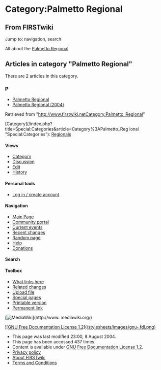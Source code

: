 # Category:Palmetto Regional

## From FIRSTwiki

Jump to: navigation, search

All about the [Palmetto Regional](Palmetto_Regional "Palmetto
Regional").

## Articles in category "Palmetto Regional"

There are 2 articles in this category.

### P

- [Palmetto Regional](Palmetto_Regional "Palmetto Regional")
- [Palmetto Regional (2004)](Palmetto_Regional_%282004%29 "Palmetto Regional \(2004\)")

Retrieved from "<http://www.firstwiki.netCategory:Palmetto_Regional>"

[Category](/index.php?title=Special:Categories&article=Category%3APalmetto_Reg
ional "Special:Categories"): [Regionals](Category:Regionals "Category:Regionals")

#### Views

- [Category](Category:Palmetto_Regional)
- [Discussion](/index.php?title=Category_talk:Palmetto_Regional&action=edit)
- [Edit](/index.php?title=Category:Palmetto_Regional&action=edit)
- [History](/index.php?title=Category:Palmetto_Regional&action=history)

#### Personal tools

- [Log in / create account](/index.php?title=Special:Userlogin&returnto=Category:Palmetto_Regional)

[](Main_Page "Main Page")

#### Navigation

- [Main Page](Main_Page)
- [Community portal](FIRSTwiki:Community_portal)
- [Current events](Current_events)
- [Recent changes](Special:Recentchanges)
- [Random page](Special:Random)
- [Help](Help:Contents)
- [Donations](FIRSTwiki:Site_support)

#### Search

#### Toolbox

- [What links here](Special:Whatlinkshere/Category:Palmetto_Regional)
- [Related changes](Special:Recentchangeslinked/Category:Palmetto_Regional)
- [Upload file](Special:Upload)
- [Special pages](Special:Specialpages)
- [Printable version](/index.php?title=Category:Palmetto_Regional&printable=yes)
- [Permanent link](/index.php?title=Category:Palmetto_Regional&oldid=37940)

[![MediaWiki](/skins/common/images/poweredby_mediawiki_88x31.png)](http://www.
mediawiki.org/)

[![GNU Free Documentation License 1.2](/stylesheets/images/gnu-
fdl.png)](http://www.gnu.org/copyleft/fdl.html)

- This page was last modified 23:00, 8 August 2004.
- This page has been accessed 437 times.
- Content is available under [GNU Free Documentation License 1.2](http://www.gnu.org/copyleft/fdl.html "http://www.gnu.org/copyleft/fdl.html").
- [Privacy policy](FIRSTwiki:Privacy_policy "FIRSTwiki:Privacy policy")
- [About FIRSTwiki](FIRSTwiki:About "FIRSTwiki:About")
- [Terms and Conditions](FIRSTwiki:Terms_and_conditions "FIRSTwiki:Terms and conditions")
